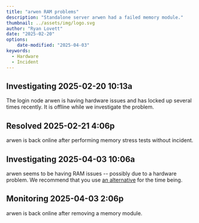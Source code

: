 ```yaml
---
title: "arwen RAM problems"
description: "Standalone server arwen had a failed memory module."
thumbnail: ../assets/img/logo.svg
author: "Ryan Lovett"
date: "2025-02-20"
options:
    date-modified: "2025-04-03"
keywords:
  - Hardware
  - Incident
---
```


## Investigating 2025-02-20 10:13a

The login node arwen is having hardware issues and has locked up several times recently. It is offline while we investigate the problem.

## Resolved  2025-02-21 4:06p

arwen is back online after performing memory stress tests without incident.

## Investigating 2025-04-03 10:06a

arwen seems to be having RAM issues -- possibly due to a hardware problem. We recommend that you use [an alternative](https://statistics.berkeley.edu/computing/servers/login-servers) for the time being.

## Monitoring  2025-04-03 2:06p

arwen is back online after removing a memory module.


